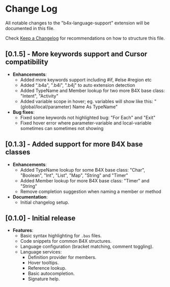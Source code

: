 # Change Log

All notable changes to the "b4x-language-support" extension will be documented in this file.

Check [Keep a Changelog](http://keepachangelog.com/) for recommendations on how to structure this file.

## [0.1.5] - More keywords support and Cursor compatibility
- **Enhancements**:
  - Added more keywords support including #if, #else #region etc
  - Added ".b4a", ".b4i", ".b4j" to auto extension detection
  - Added TypeName and Member lookup for two more B4X base class: "Intent", "Activity"
  - Added variable scope in hover; eg. variables will show like this: "(global/local/parameter) Name As TypeName"
- **Bug fixes**:
  - Fixed some keywords not highlighted bug: "For Each" and "Exit"
  - Fixed hover error where parameter-variable and local-variable sometimes can sometimes not showing

## [0.1.3] - Added support for more B4X base classes
- **Enhancements**:
  - Added TypeName lookup for some B4X base class: "Char", "Boolean", "Int", "List", "Map", "String" and "Timer"
  - Added Member lookup for more B4X base class: "Timer" and "String"
  - Remove completion suggestion when naming a member or method
- **Documentation**:
  - Initial changelog setup.

## [0.1.0] - Initial release
- **Features**:
  - Basic syntax highlighting for `.bas` files.
  - Code snippets for common B4X structures.
  - Language configuration (bracket matching, comment toggling).
  - Language services:
    - Definition provider for members.
    - Hover tooltips.
    - Reference lookup.
    - Basic autocompletion.
    - Signature help.